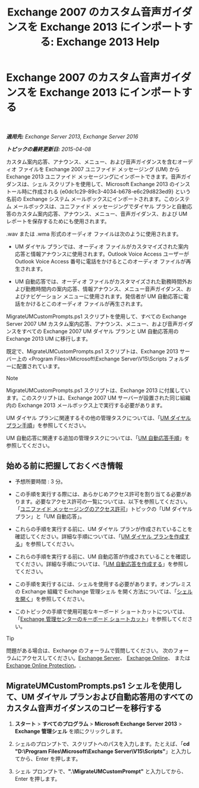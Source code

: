 ﻿---
title: 'Exchange 2007 のカスタム音声ガイダンスを Exchange 2013 にインポートする: Exchange 2013 Help'
TOCTitle: Exchange 2007 のカスタム音声ガイダンスを Exchange 2013 にインポートする
ms:assetid: 70c0b0bc-c0de-4e3c-8144-1fe59f86ebf4
ms:mtpsurl: https://technet.microsoft.com/ja-jp/library/Gg309147(v=EXCHG.150)
ms:contentKeyID: 54652973
ms.date: 04/24/2018
mtps_version: v=EXCHG.150
ms.translationtype: HT
---

# Exchange 2007 のカスタム音声ガイダンスを Exchange 2013 にインポートする

 

_**適用先:** Exchange Server 2013, Exchange Server 2016_

_**トピックの最終更新日:** 2015-04-08_

カスタム案内応答、アナウンス、メニュー、および音声ガイダンスを含むオーディオ ファイルを Exchange 2007 ユニファイド メッセージング (UM) から Exchange 2013 ユニファイド メッセージングにインポートできます。音声ガイダンスは、シェル スクリプトを使用して、Microsoft Exchange 2013 のインストール時に作成される {e0dc1c29-89c3-4034-b678-e6c29d823ed9} という名前の Exchange システム メールボックスにインポートされます。このシステム メールボックスは、ユニファイド メッセージングでダイヤル プランと自動応答のカスタム案内応答、アナウンス、メニュー、音声ガイダンス、および UM レポートを保存するためにも使用されます。

.wav または .wma 形式のオーディオ ファイルは次のように使用されます。

  - UM ダイヤル プランでは、オーディオ ファイルがカスタマイズされた案内応答と情報アナウンスに使用されます。Outlook Voice Access ユーザーが Outlook Voice Access 番号に電話をかけるとこのオーディオ ファイルが再生されます。

  - UM 自動応答では、オーディオ ファイルがカスタマイズされた勤務時間外および勤務時間内の案内応答、情報アナウンス、メニュー音声ガイダンス、およびナビゲーション メニューに使用されます。発信者が UM 自動応答に電話をかけるとこのオーディオ ファイルが再生されます。

MigrateUMCustomPrompts.ps1 スクリプトを使用して、すべての Exchange Server 2007 UM カスタム案内応答、アナウンス、メニュー、および音声ガイダンスをすべての Exchange 2007 UM ダイヤル プランと UM 自動応答用の Exchange 2013 UM に移行します。

既定で、MigrateUMCustomPrompts.ps1 スクリプトは、Exchange 2013 サーバー上の \<Program Files\>\\Microsoft\\Exchange Server\\V15\\Scripts フォルダーに配置されています。


> [!NOTE]
> MigrateUMCustomPrompts.ps1 スクリプトは、Exchange 2013 に付属しています。このスクリプトは、Exchange&nbsp;2007 UM サーバーが設置された同じ組織内の Exchange 2013 メールボックス上で実行する必要があります。



UM ダイヤル プランに関連するその他の管理タスクについては、「[UM ダイヤル プラン手順](um-dial-plan-procedures-exchange-2013-help.md)」を参照してください。

UM 自動応答に関連する追加の管理タスクについては、「[UM 自動応答手順](https://docs.microsoft.com/ja-jp/exchange/voice-mail-unified-messaging/automatically-answer-and-route-calls/um-auto-attendant-procedures)」を参照してください。

## 始める前に把握しておくべき情報

  - 予想所要時間 : 3 分。

  - この手順を実行する際には、あらかじめアクセス許可を割り当てる必要があります。必要なアクセス許可の一覧については、以下を参照してください。「[ユニファイド メッセージングのアクセス許可](unified-messaging-permissions-exchange-2013-help.md)」トピックの「UM ダイヤル プラン」と「UM 自動応答」。

  - これらの手順を実行する前に、UM ダイヤル プランが作成されていることを確認してください。詳細な手順については、「[UM ダイヤル プランを作成する](https://docs.microsoft.com/ja-jp/exchange/voice-mail-unified-messaging/connect-voice-mail-system/create-um-dial-plan)」を参照してください。

  - これらの手順を実行する前に、UM 自動応答が作成されていることを確認してください。詳細な手順については、「[UM 自動応答を作成する](create-a-um-auto-attendant-exchange-2013-help.md)」を参照してください。

  - この手順を実行するには、シェルを使用する必要があります。オンプレミスの Exchange 組織で Exchange 管理シェル を開く方法については、「[シェルを開く](https://technet.microsoft.com/ja-jp/library/dd638134\(v=exchg.150\))」を参照してください。

  - このトピックの手順で使用可能なキーボード ショートカットについては、「[Exchange 管理センターのキーボード ショートカット](keyboard-shortcuts-in-the-exchange-admin-center-exchange-online-protection-help.md)」を参照してください。


> [!TIP]
> 問題がある場合は、Exchange のフォーラムで質問してください。 次のフォーラムにアクセスしてください。<A href="https://go.microsoft.com/fwlink/p/?linkid=60612">Exchange Server</A>、 <A href="https://go.microsoft.com/fwlink/p/?linkid=267542">Exchange Online</A>、 または <A href="https://go.microsoft.com/fwlink/p/?linkid=285351">Exchange Online Protection</A>。.



## MigrateUMCustomPrompts.ps1 シェルを使用して、UM ダイヤル プランおよび自動応答用のすべてのカスタム音声ガイダンスのコピーを移行する

1.  <strong>スタート</strong> \> <strong>すべてのプログラム</strong> \> <strong>Microsoft Exchange Server 2013</strong> \> <strong>Exchange 管理シェル</strong> を順にクリックします。

2.  シェルのプロンプトで、スクリプトへのパスを入力します。たとえば、「**cd "D:\\Program Files\\Microsoft\\Exchange Server\\V15\\Scripts"**」と入力してから、Enter を押します。

3.  シェル プロンプトで、**".\\MigrateUMCustomPrompt"** と入力してから、Enter を押します。

